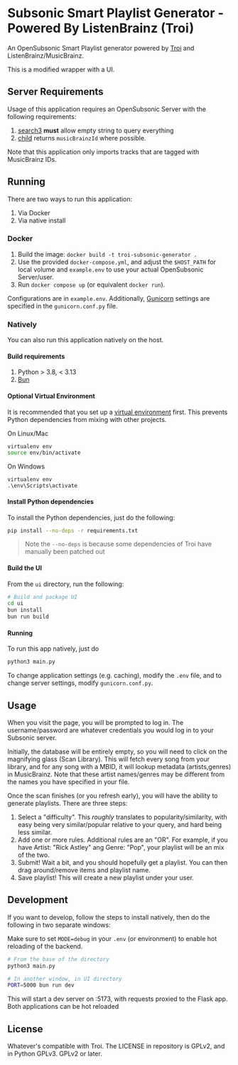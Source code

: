 # Subsonic Smart Playlist Generator - Powered By ListenBrainz (Troi)

An OpenSubsonic Smart Playlist generator powered by [Troi](https://github.com/metabrainz/troi-recommendation-playground) and ListenBrainz/MusicBrainz.

This is a modified wrapper with a UI.

## Server Requirements

Usage of this application requires an OpenSubsonic Server with the following requirements:

1. [search3](https://opensubsonic.netlify.app/docs/endpoints/search3/) **must** allow empty string to query everything
2. [child](https://opensubsonic.netlify.app/docs/responses/child/) returns `musicBrainzId` where possible.

Note that this application only imports tracks that are tagged with MusicBrainz IDs.

## Running

There are two ways to run this application:

1. Via Docker
2. Via native install

### Docker

1. Build the image: `docker build -t troi-subsonic-generator .`
2. Use the provided `docker-compose.yml`, and adjust the `$HOST_PATH` for local volume and `example.env` to use your actual OpenSubsonic Server/user.
3. Run `docker compose up` (or equivalent `docker run`).

Configurations are in `example.env`.
Additionally, [Gunicorn](https://docs.gunicorn.org/en/stable/settings.html) settings are specified in the `gunicorn.conf.py` file.

### Natively

You can also run this application natively on the host.

#### Build requirements

1. Python > 3.8, < 3.13
2. [Bun](https://bun.sh/)

#### Optional Virtual Environment

It is recommended that you set up a [virtual environment](https://virtualenv.pypa.io/en/latest/user_guide.html) first.
This prevents Python dependencies from mixing with other projects.

On Linux/Mac

```bash
virtualenv env
source env/bin/activate
```

On Windows

```
virtualenv env
.\env\Scripts\activate
```

#### Install Python dependencies

To install the Python dependencies, just do the following:

```bash
pip install --no-deps -r requirements.txt
```

> Note the `--no-deps` is because some dependencies of Troi have manually been patched out

#### Build the UI

From the `ui` directory, run the following:

```bash
# Build and package UI
cd ui
bun install
bun run build
```

#### Running

To run this app natively, just do

```bash
python3 main.py
```

To change application settings (e.g. caching), modify the `.env` file, and to change server settings, modify `gunicorn.conf.py`.

## Usage

When you visit the page, you will be prompted to log in.
The username/password are whatever credentials you would log in to your Subsonic server.

Initially, the database will be entirely empty, so you will need to click on the magnifying glass (Scan Library).
This will fetch every song from your library, and for any song with a MBID, it will lookup metadata (artists,genres) in MusicBrainz.
Note that these artist names/genres may be different from the names you have specified in your file.

Once the scan finishes (or you refresh early), you will have the ability to generate playlists.
There are three steps:

1. Select a "difficulty". This _roughly_ translates to popularity/similarity, with easy being very similar/popular relative to your query, and hard being less similar.
2. Add one or more rules. Additional rules are an "OR". For example, if you have Artist: "Rick Astley" ang Genre: "Pop", your playlist will be an mix of the two.
3. Submit! Wait a bit, and you should hopefully get a playlist. You can then drag around/remove items and playlist name.
4. Save playlist! This will create a new playlist under your user.

## Development

If you want to develop, follow the steps to install natively, then do the following in two separate windows:

Make sure to set `MODE=debug` in your `.env` (or environment) to enable hot reloading of the backend.

```bash
# From the base of the directory
python3 main.py

# In another window, in UI directory
PORT=5000 bun run dev
```

This will start a dev server on :5173, with requests proxied to the Flask app.
Both applications can be hot reloaded

## License

Whatever's compatible with Troi. The LICENSE in repository is GPLv2, and in Python GPLv3. GPLv2 or later.
